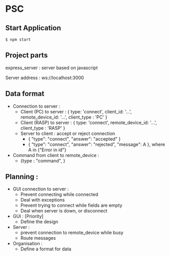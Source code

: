 # PSC

## Start Application 

`$ npm start `


## Project parts

express_server : server based on javascript


Server address : ws://localhost:3000

## Data format

* Connection to server : 
  * Client (PC) to server : { type: 'connect', client_id: '...', remote_device_id: '...', client_type : 'PC' }
  * Client (RASP) to server : { type: 'connect', 
  remote_device_id: '...', client_type : 'RASP' }
  * Server to client : accept or reject connection
    * { "type": "connect", "answer": "accepted" }
    * { "type": "connect", "answer": "rejected", "message": A }, where A in {"Error in id"}
* Command from client to remote_device : 
  * {type : "command", }


## Planning :
* GUI connection to server : 
  * Prevent connecting while connected
  * Deal with exceptions 
  * Prevent trying to connect while fields are empty 
  * Deal when server is down, or disconnect 
* GUI : [Priority]
  * Define the design 
* Server : 
  * prevent connection to remote_device while busy
  * Route messages 
* Organisation :
  * Define a format for data 
